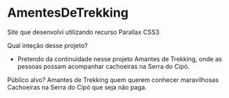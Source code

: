 # AmentesDeTrekking
Site que desenvolvi utilizando recurso Parallax CSS3

Qual inteção desse projeto?
- Pretendo da continuidade nesse projeto Amantes de Trekking, onde as pessoas possam acompanhar cachoeiras na Serra do Cipó.

Público alvo? 
  Amantes de Trekking quem querem conhecer maravilhosas Cachoeiras na Serra do Cipó que seja não paga.
